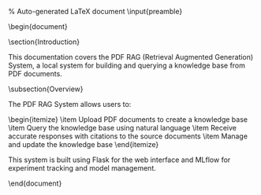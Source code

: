 % Auto-generated LaTeX document
\input{preamble}

\begin{document}

\section{Introduction}

This documentation covers the PDF RAG (Retrieval Augmented Generation) System, a local system for building and querying a knowledge base from PDF documents.

\subsection{Overview}

The PDF RAG System allows users to:

\begin{itemize}
\item Upload PDF documents to create a knowledge base
\item Query the knowledge base using natural language
\item Receive accurate responses with citations to the source documents
\item Manage and update the knowledge base
\end{itemize}

This system is built using Flask for the web interface and MLflow for experiment tracking and model management.


\end{document}
